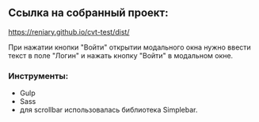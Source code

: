## Ссылка на собранный проект:
https://reniary.github.io/cvt-test/dist/

При нажатии кнопки "Войти" открытии модального окна нужно ввести текст в поле "Логин" и нажать кнопку "Войти" в модальном окне.

###  Инструменты:
- Gulp
- Sass
- для scrollbar использовалась библиотека Simplebar.


